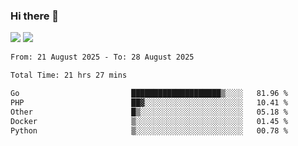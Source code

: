 ### Hi there 👋️

![](https://komarev.com/ghpvc/?username=Loner1024)
![](https://hit.yhype.me/github/profile?account_id=20189164)

<!--START_SECTION:waka-->

```txt
From: 21 August 2025 - To: 28 August 2025

Total Time: 21 hrs 27 mins

Go                         ████████████████████▒░░░░   81.96 %
PHP                        ██▓░░░░░░░░░░░░░░░░░░░░░░   10.41 %
Other                      █▒░░░░░░░░░░░░░░░░░░░░░░░   05.18 %
Docker                     ▒░░░░░░░░░░░░░░░░░░░░░░░░   01.45 %
Python                     ▒░░░░░░░░░░░░░░░░░░░░░░░░   00.78 %
```

<!--END_SECTION:waka-->



